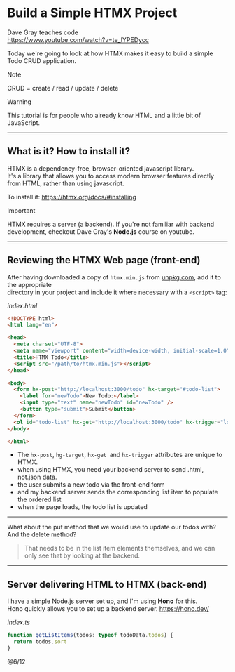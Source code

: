 # Build a Simple HTMX Project

Dave Gray teaches code  
https://www.youtube.com/watch?v=te_lYPEDycc  

Today we're going to look at how HTMX makes it easy to build a simple Todo CRUD application.  

>[!note]
>CRUD = create / read / update / delete

>[!warning]
>This tutorial is for people who already know HTML and a little bit of JavaScript.

---

## What is it? How to install it?

HTMX is a dependency-free, browser-oriented javascript library.  
It's a library that allows you to access modern browser features directly from HTML, rather than using javascript.  

To install it: https://htmx.org/docs/#installing  

>[!important]
>HTMX requires a server (a backend). If you're not familiar with backend development, checkout Dave Gray's **Node.js** course on youtube. 

---

## Reviewing the HTMX Web page (front-end)

After having downloaded a copy of `htmx.min.js` from [unpkg.com](https://unpkg.com/htmx.org@2.0.1/dist/htmx.min.js), add it to the appropriate  
directory in your project and include it where necessary with a `<script>` tag:

*index.html*
```html
<!DOCTYPE html>
<html lang="en">

<head>
  <meta charset="UTF-8">
  <meta name="viewport" content="width=device-width, initial-scale=1.0">
  <title>HTMX Todo</title>
  <script src="/path/to/htmx.min.js"></script>
</head>

<body>
  <form hx-post="http://localhost:3000/todo" hx-target="#todo-list">
    <label for="newTodo">New Todo:</label>
    <input type="text" name="newTodo" id="newTodo" />
    <button type="submit">Submit</button>
  </form>
  <ol id="todo-list" hx-get="http://localhost:3000/todo" hx-trigger="load"></ol>
</body>

</html>
```

- The `hx-post`, `hg-target`, `hx-get `and `hx-trigger` attributes are unique to HTMX.  
- when using HTMX, you need your backend server to send .html, not.json data.
- the user submits a new todo via the front-end form
- and my backend server sends the corresponding list item to populate the ordered list
- when the page loads, the todo list is updated

---

What about the put method that we would use to update our todos with? And the delete method?  
>That needs to be in the list item elements themselves, and we can only see that by looking at the backend.

---

## Server delivering HTML to HTMX (back-end)

I have a simple Node.js server set up, and I'm using **Hono** for this.  
Hono quickly allows you to set up a backend server. https://hono.dev/  

*index.ts*
```ts
function getListItems(todos: typeof todoData.todos) {
  return todos.sort
}
```





@6/12
